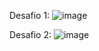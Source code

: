 Desafio 1:
![image](https://github.com/user-attachments/assets/4de6f22f-716c-4cf6-91f9-039706191e52)


Desafio 2:
![image](https://github.com/user-attachments/assets/561c45a5-f326-4279-8d70-133f420d0523)

